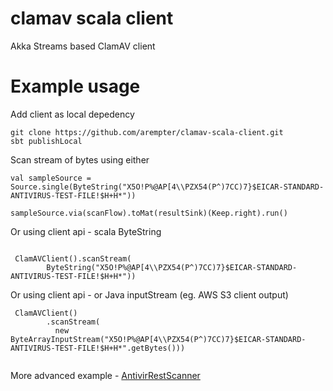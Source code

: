 # clamav scala client

Akka Streams based ClamAV client

# Example usage 

Add client as local depedency

```
git clone https://github.com/arempter/clamav-scala-client.git
sbt publishLocal
``` 

Scan stream of bytes using either
```
val sampleSource = Source.single(ByteString("X5O!P%@AP[4\\PZX54(P^)7CC)7}$EICAR-STANDARD-ANTIVIRUS-TEST-FILE!$H+H*"))

sampleSource.via(scanFlow).toMat(resultSink)(Keep.right).run()
```

Or using client api - scala ByteString
```

 ClamAVClient().scanStream(
        ByteString("X5O!P%@AP[4\\PZX54(P^)7CC)7}$EICAR-STANDARD-ANTIVIRUS-TEST-FILE!$H+H*")) 
```
        
Or using client api - or Java inputStream (eg. AWS S3 client output)

```
 ClamAVClient()
        .scanStream(
          new ByteArrayInputStream("X5O!P%@AP[4\\PZX54(P^)7CC)7}$EICAR-STANDARD-ANTIVIRUS-TEST-FILE!$H+H*".getBytes()))
        
```


More advanced example - [AntivirRestScanner](https://github.com/arempter/AntivirRestScanner)
